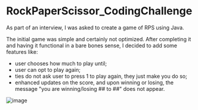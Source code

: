 # RockPaperScissor_CodingChallenge
As part of an interview, I was asked to create a game of RPS using Java.

The initial game was simple and certainly not optimized. After completing it and having it functional in a bare bones sense, I decided to add some features like: 

- user chooses how much to play until;
- user can opt to play again;
- ties do not ask user to press 1 to play again, they just make you do so;
- enhanced updates on the score, and upon winning or losing, the message "you are winning/losing ## to ##" does not appear.

![image](https://user-images.githubusercontent.com/59940368/227668038-7622d0a7-61ae-4798-91e5-fea07b03481b.png)
